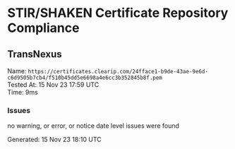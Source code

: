 # STIR/SHAKEN Certificate Repository Compliance

## TransNexus

Name: `https://certificates.clearip.com/24fface1-b9de-43ae-9e6d-c6d9505b7cb4/f510b45dd5e6698a4e6cc3b352845b8f.pem`\
Tested At: 15 Nov 23 17:59 UTC\
Time: 9ms

### Issues

no warning, or error, or notice date level issues were found

Generated: 15 Nov 23 18:10 UTC
